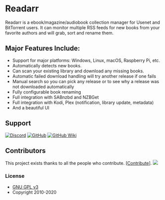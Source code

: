 # Readarr

Readarr is a ebook/magazine/audiobook collection manager for Usenet and BitTorrent users. It can monitor multiple RSS feeds for new books from your favorite authors and will grab, sort and rename them.

## Major Features Include:

* Support for major platforms: Windows, Linux, macOS, Raspberry Pi, etc.
* Automatically detects new books.
* Can scan your existing library and download any missing books.
* Automatic failed download handling will try another release if one fails
* Manual search so you can pick any release or to see why a release was not downloaded automatically
* Fully configurable book renaming
* Full integration with SABnzbd and NZBGet
* Full integration with Kodi, Plex (notification, library update, metadata)
* And a beautiful UI

## Support

[![Discord](https://img.shields.io/badge/discord-chat-7289DA.svg?maxAge=60)](https://discord.gg/WWd5ZGg)
[![GitHub](https://img.shields.io/badge/github-issues-red.svg?maxAge=60)](https://github.com/Readarr/Readarr/issues)
[![GitHub Wiki](https://img.shields.io/badge/github-wiki-181717.svg?maxAge=60)](https://github.com/Readarr/Readarr/wiki)

## Contributors

This project exists thanks to all the people who contribute. [[Contribute](CONTRIBUTING.md)].
<a href="https://github.com/readarr/Readarr/graphs/contributors"><img src="https://opencollective.com/readarr/contributors.svg?width=890&button=false" /></a>

### License

* [GNU GPL v3](http://www.gnu.org/licenses/gpl.html)
* Copyright 2010-2020
